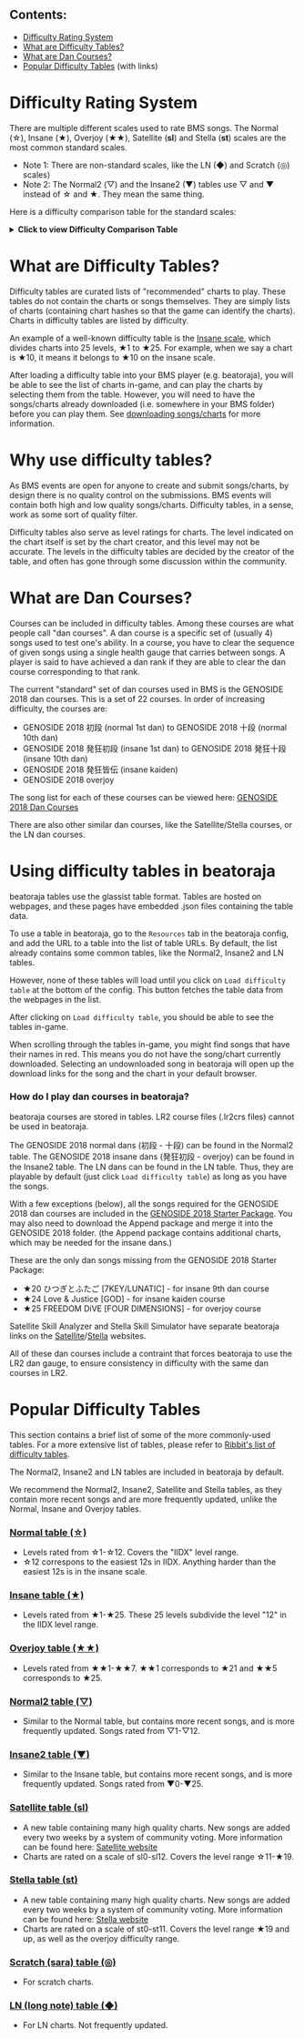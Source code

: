 ## Contents:
- [Difficulty Rating System](#difficulty-rating-system)
- [What are Difficulty Tables?](#what-are-difficulty-tables)
- [What are Dan Courses?](#what-are-dan-courses)
- [Popular Difficulty Tables](#popular-difficulty-tables) (with links)

# Difficulty Rating System
There are multiple different scales used to rate BMS songs. The Normal (☆), Insane (★), Overjoy (★★), Satellite (**sl**) and Stella (**st**) scales are the most common standard scales.

- Note 1: There are non-standard scales, like the LN (◆) and Scratch (◎) scales)
- Note 2: The Normal2 (▽) and  the Insane2 (▼) tables use ▽ and ▼ instead of ☆ and ★. They mean  the same thing.

Here is a difficulty comparison table for the standard scales:

<details>
<summary><b>Click to view Difficulty Comparison Table</b></summary>

|IIDX Comparison | Normal/Insane Scale | Overjoy Scale | Satellite/Stella Scale |
|:-:|:-:|:-:|:-:|
|1 |☆1 (Normal)|||
|2 |☆2 |||
|3 |☆3 |||
|4 |☆4 |||
|5 |☆5 |||
|6 |☆6 |||
|7 |☆7 |||
|8 |☆8 |||
|9 |☆9 |||
|10|☆10|||
|11|☆11||sl0 (Satellite)|
|12|☆12||sl0|
|12|★1 (Insane)||sl1|
|12|★2 ||sl1|
|12|★3 ||sl2|
|12|★4 ||sl2-sl3|
|12|★5 ||sl3|
|12|★6 ||sl4|
|12|★7 ||sl4|
|12|★8 ||sl5|
|12|★9 ||sl5|
|12|★10||sl6|
|12|★11||sl6-sl7|
|12|★12||sl7|
|12|★13||sl7-sl8|
|12|★14||sl8|
|12|★15||sl9|
|12|★16||sl9-sl10|
|12|★17||sl10-sl11|
|12|★18||sl11-sl12|
|12|★19||sl12-**st**0 (**St**ella)|
|12|★20||**st**0|
|12|★21|★★1|**st**1|
|12|★22|★★2|**st**2|
|12|★23|★★3|**st**3|
|12|★24|★★4|**st**3|
|12|★24|★★4|**st**4|
|12|★24|★★4|**st**5|
|12|★24|★★4|**st**6|
|12|★25|★★5|**st**6|
|12|★25|★★5|**st**7|
|12|★25|★★5|**st**8|
|12|★25|★★5|**st**9|
|12|   |★★6|**st**9|
|12|   |★★6|**st**10|
|12|   |★★7|**st**11|

</details>

# What are Difficulty Tables?

Difficulty tables are curated lists of "recommended" charts to play. These tables do not contain the charts or songs themselves. They are simply lists of charts (containing chart hashes so that the game can identify the charts).
Charts in difficulty tables are listed by difficulty.

An example of a well-known difficulty table is the [Insane scale](http://www.ribbit.xyz/bms/tables/insane.html), which divides charts into 25 levels, ★1 to ★25. For example, when we say a chart is ★10, it means it belongs to ★10 on the insane scale.

After loading a difficulty table into your BMS player (e.g. beatoraja), you will be able to see the list of charts in-game, and can play the charts by selecting them from the table. However, you will need to have the songs/charts already downloaded (i.e. somewhere in your BMS folder) before you can play them. 
See [downloading songs/charts](Downloading-Songs) for more information.

# Why use difficulty tables?

As BMS events are open for anyone to create and submit songs/charts, by design there is no quality control on the submissions. BMS events will contain both high and low quality songs/charts.
Difficulty tables, in a sense, work as some sort of quality filter.

Difficulty tables also serve as level ratings for charts. The level indicated on the chart itself is set by the chart creator, and this level may not be accurate. The levels in the difficulty tables are decided by the creator of the table, and often has gone through some discussion within the community.


# What are Dan Courses?

Courses can be included in difficulty tables. Among these courses are what people call "dan courses". A dan course is a specific set of (usually 4) songs used to test one's ability. In a course, you have to clear the sequence of given songs using a single health gauge that carries between songs. A player is said to have achieved a dan rank if they are able to clear the dan course corresponding to that rank.

The current "standard" set of dan courses used in BMS is the GENOSIDE 2018 dan courses. This is a set of 22 courses. In order of increasing difficulty, the courses are:
- GENOSIDE 2018 初段 (normal 1st dan) to GENOSIDE 2018 十段 (normal 10th dan)
- GENOSIDE 2018 発狂初段 (insane 1st dan) to GENOSIDE 2018 発狂十段 (insane 10th dan)
- GENOSIDE 2018 発狂皆伝 (insane kaiden)
- GENOSIDE 2018 overjoy

The song list for each of these courses can be viewed here: [GENOSIDE 2018 Dan Courses](http://www.dream-pro.info/~lavalse/LR2IR/search.cgi?mode=gradelist)

There are also other similar dan courses, like the Satellite/Stella courses, or the LN dan courses.


# Using difficulty tables in beatoraja

beatoraja tables use the glassist table format. Tables are hosted on webpages, and these pages have embedded .json files containing the table data.

To use a table in beatoraja, go to the `Resources` tab in the beatoraja config, and add the URL to a table into the list of table URLs. By default, the list already contains some common tables, like the Normal2, Insane2 and LN tables.

However, none of these tables will load until you click on `Load difficulty table` at the bottom of the config. This button fetches the table data from the webpages in the list.

After clicking on `Load difficulty table`, you should be able to see the tables in-game.

When scrolling through the tables in-game, you might find songs that have their names in red. This means you do not have the song/chart currently downloaded. Selecting an undownloaded song in beatoraja will open up the download links for the song and the chart in your default browser.


### How do I play dan courses in beatoraja?

beatoraja courses are stored in tables. LR2 course files (.lr2crs files) cannot be used in beatoraja.

The GENOSIDE 2018 normal dans (初段 - 十段) can be found in the Normal2 table. The GENOSIDE 2018 insane dans (発狂初段 - overjoy) can be found in the Insane2 table. The LN dans can be found in the LN table.
Thus, they are playable by default (just click `Load difficulty table`) as long as you have the songs.

With a few exceptions (below), all the songs required for the GENOSIDE 2018 dan courses are included in the [GENOSIDE 2018 Starter Package](http://nekokan.dyndns.info/~lobsak/genocide/grade.html). You may also need to download the Append package and merge it into the GENOSIDE 2018 folder. (the Append package contains additional charts, which may be needed for the insane dans.)

These are the only dan songs missing from the GENOSIDE 2018 Starter Package:
- ★20 ひつぎとふたご [7KEY/LUNATIC] - for insane 9th dan course
- ★24 Love & Justice [GOD] - for insane kaiden course
- ★25 FREEDOM DiVE [FOUR DIMENSIONS] - for overjoy course

Satellite Skill Analyzer and Stella Skill Simulator have separate beatoraja links on the [Satellite](https://lite.stellabms.xyz/#/skill)/[Stella](https://stellabms.xyz/#/skill) websites.

All of these dan courses include a contraint that forces beatoraja to use the LR2 dan gauge, to ensure consistency in difficulty with the same dan courses in LR2.

# Popular Difficulty Tables

This section contains a brief list of some of the more commonly-used tables. For a more extensive list of tables, please refer to [Ribbit's list of difficulty tables](http://www.ribbit.xyz/bms/tables/table_list.html).

The Normal2, Insane2 and LN tables are included in beatoraja by default.

We recommend the Normal2, Insane2, Satellite and Stella tables, as they contain more recent songs and are more frequently updated, unlike the Normal, Insane and Overjoy tables.

### [Normal table (☆)](http://www.ribbit.xyz/bms/tables/normal.html)
- Levels rated from ☆1-☆12. Covers the "IIDX" level range.
- ☆12 correspons to the easiest 12s in IIDX. Anything harder than the easiest 12s is in the insane scale.

### [Insane table (★)](http://www.ribbit.xyz/bms/tables/insane.html)
- Levels rated from ★1-★25. These 25 levels subdivide the level "12" in the IIDX level range.

### [Overjoy table (★★)](http://www.ribbit.xyz/bms/tables/overjoy.html)
- Levels rated from ★★1-★★7. ★★1 corresponds to ★21 and ★★5 corresponds to ★25.

### [Normal2 table (▽)](http://bmsnormal2.syuriken.jp/table.html)
- Similar to the Normal table, but contains more recent songs, and is more frequently updated. Songs rated from ▽1-▽12.

### [Insane2 table (▼)](http://bmsnormal2.syuriken.jp/table_insane.html)
- Similar to the Insane table, but contains more recent songs, and is more frequently updated. Songs rated from ▼0-▼25.

### [Satellite table (**sl**)](https://lite.stellabms.xyz/table.html)
- A new table containing many high quality charts. New songs are added every two weeks by a system of community voting. More information can be found here: [Satellite website](https://lite.stellabms.xyz)
- Charts are rated on a scale of sl0-sl12. Covers the level range ☆11-★19.

### [Stella table (**st**)](https://stellabms.xyz/table.html)
- A new table containing many high quality charts. New songs are added every two weeks by a system of community voting. More information can be found here: [Stella website](https://stellabms.xyz)
- Charts are rated on a scale of st0-st11. Covers the level range ★19 and up, as well as the overjoy difficulty range.

### [Scratch (sara) table (◎)](http://minddnim.web.fc2.com/sara/3rd_hard/bms_sara_3rd_hard.html)
- For scratch charts.

### [LN (long note) table (◆)](http://flowermaster.web.fc2.com/lrnanido/gla/LN.html)
- For LN charts. Not frequently updated.
